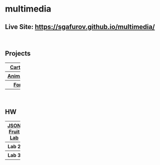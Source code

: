# multimedia

## Live Site: https://sgafurov.github.io/multimedia/

<br />

## Projects
<table style="width: 10%" id="assignments_table">
      <tr>
        <th><a href="https://github.com/sgafurov/multimedia/tree/main/projects/cartoon">Cartoon</a></th>
      </tr>
      <tr>
        <th><a href="https://github.com/sgafurov/multimedia/tree/main/projects/animation">Animation</a></th>
      </tr>
      <tr>
        <th><a href="https://github.com/sgafurov/multimedia/tree/main/projects/form">Form</a></th>
      </tr>
    </table>

<br />

## HW
<table style="width: 10%" id="labs_table">
      <tr>
        <th><a href="https://github.com/sgafurov/multimedia/tree/main/labs/json_fruit_lab">JSON Fruit Lab</a></th>
      </tr>
      <tr>
        <th>Lab 2</th>
      </tr>
      <tr>
        <th>Lab 3</th>
      </tr>
    </table>
